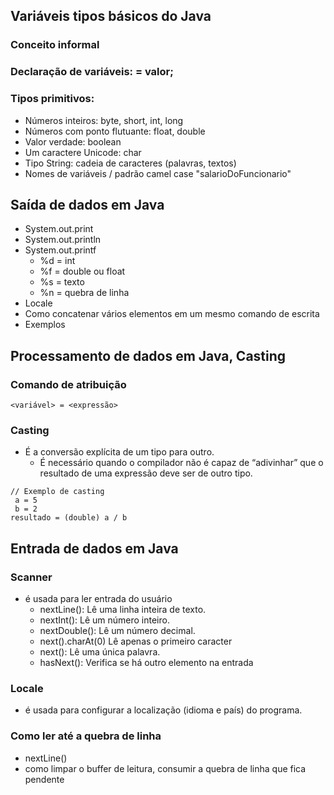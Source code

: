 ## Variáveis tipos básicos do Java
### Conceito informal
### Declaração de variáveis: = valor;
### Tipos primitivos:
  - Números inteiros: byte, short, int, long
  - Números com ponto flutuante: float, double
  - Valor verdade: boolean
  - Um caractere Unicode: char
- Tipo String: cadeia de caracteres (palavras, textos)
- Nomes de variáveis / padrão camel case "salarioDoFuncionario"

## Saída de dados em Java
- System.out.print
- System.out.println
- System.out.printf
  - %d = int
  - %f = double ou float
  - %s = texto
  - %n = quebra de linha
- Locale
- Como concatenar vários elementos em um mesmo comando de escrita
- Exemplos

## Processamento de dados em Java, Casting
### Comando de atribuição
```
<variável> = <expressão>
```
### Casting
  - É a conversão explícita de um tipo para outro. 
    - É necessário quando o compilador não é capaz de “adivinhar” que o resultado de uma expressão deve ser de outro tipo.
  ```
  // Exemplo de casting
   a = 5
   b = 2
  resultado = (double) a / b
  ```
  
## Entrada de dados em Java

### Scanner 
  - é usada para ler entrada do usuário
    - nextLine(): Lê uma linha inteira de texto.
    - nextInt(): Lê um número inteiro.
    - nextDouble(): Lê um número decimal.
    - next().charAt(0) Lê apenas o primeiro caracter
    - next(): Lê uma única palavra.
    - hasNext(): Verifica se há outro elemento na entrada


### Locale
- é usada para configurar a localização (idioma e país) do programa.

### Como ler até a quebra de linha
  - nextLine()
  - como limpar o buffer de leitura, consumir a quebra de linha que fica pendente
